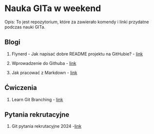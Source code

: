 # Nauka GITa w weekend

Opis: To jest repozytorium, które za zawierało komendy i linki przydatne podczas nauki GITa.

## Blogi

1. Flynerd - Jak napisać dobre README projektu na GitHubie? - [link](https://www.flynerd.pl/2018/06/jak-napisac-dobre-readme-projektu-na-githubie.html)

2. Wprowadzenie do Githuba - [link](https://github.com/skills/introduction-to-github)

3. Jak pracować z Markdown - [link](https://github.com/skills/communicate-using-markdown)

## Ćwiczenia

1. Learn Git Branching - [link](https://learngitbranching.js.org/?locale=en_US )

## Pytania rekrutacyjne

1. Git pytania rekrutacyjne 2024 -[link](https://mockit.pl/blog/pytania-rekrutacyjne-git)